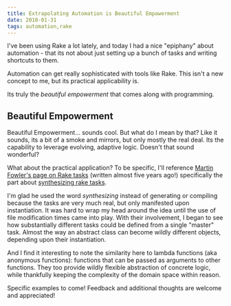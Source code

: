 ```yaml
---
title: Extrapolating Automation is Beautiful Empowerment
date: 2010-01-31
tags: automation,rake
---
```

I've been using Rake a lot lately, and today I had a nice "epiphany" about automation - that its not about just setting up a bunch of tasks and writing shortcuts to them.

Automation can get really sophisticated with tools like Rake. This isn't a new concept to me, but its practical applicability is.

Its truly the *beautiful empowerment* that comes along with programming.

## **Beautiful Empowerment**

Beautiful Empowerment... sounds cool. But what do I mean by that? Like it sounds, its a bit of a smoke and mirrors, but only mostly the real deal. Its the capability to leverage evolving, adaptive logic. Doesn't that sound wonderful?

What about the practical application? To be specific, I'll reference [Martin Fowler's page on Rake tasks](http://martinfowler.com/articles/rake.html) (written almost five years ago!) specifically the part about [synthesizing rake tasks](http://martinfowler.com/articles/rake.html#SynthesizingTasks).

I'm glad he used the word *synthesizing* instead of generating or compiling because the tasks are very much real, but only manifested upon instantiation. It was hard to wrap my head around the idea until the use of file modification times came into play. With their involvement, I began to see how substantially different tasks could be defined from a single "master" task. Almost the way an abstract class can become wildly different objects, depending upon their instantiation.

And I find it interesting to note the similarity here to lambda functions (aka anonymous functions): functions that can be passed as arguments to other functions. They too provide wildly flexible abstraction of concrete logic, while thankfully keeping the complexity of the domain space within reason.

Specific examples to come! Feedback and additional thoughts are welcome and appreciated!

